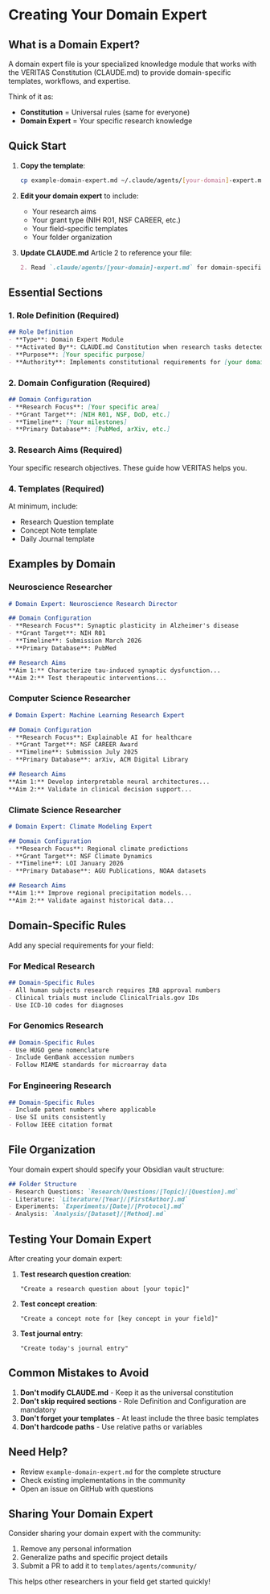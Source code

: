# Creating Your Domain Expert

## What is a Domain Expert?

A domain expert file is your specialized knowledge module that works with the VERITAS Constitution (CLAUDE.md) to provide domain-specific templates, workflows, and expertise.

Think of it as:
- **Constitution** = Universal rules (same for everyone)
- **Domain Expert** = Your specific research knowledge

## Quick Start

1. **Copy the template**:
   ```bash
   cp example-domain-expert.md ~/.claude/agents/[your-domain]-expert.md
   ```

2. **Edit your domain expert** to include:
   - Your research aims
   - Your grant type (NIH R01, NSF CAREER, etc.)
   - Your field-specific templates
   - Your folder organization

3. **Update CLAUDE.md** Article 2 to reference your file:
   ```markdown
   2. Read `.claude/agents/[your-domain]-expert.md` for domain-specific templates
   ```

## Essential Sections

### 1. Role Definition (Required)
```markdown
## Role Definition
- **Type**: Domain Expert Module
- **Activated By**: CLAUDE.md Constitution when research tasks detected
- **Purpose**: [Your specific purpose]
- **Authority**: Implements constitutional requirements for [your domain]
```

### 2. Domain Configuration (Required)
```markdown
## Domain Configuration
- **Research Focus**: [Your specific area]
- **Grant Target**: [NIH R01, NSF, DoD, etc.]
- **Timeline**: [Your milestones]
- **Primary Database**: [PubMed, arXiv, etc.]
```

### 3. Research Aims (Required)
Your specific research objectives. These guide how VERITAS helps you.

### 4. Templates (Required)
At minimum, include:
- Research Question template
- Concept Note template
- Daily Journal template

## Examples by Domain

### Neuroscience Researcher
```markdown
# Domain Expert: Neuroscience Research Director

## Domain Configuration
- **Research Focus**: Synaptic plasticity in Alzheimer's disease
- **Grant Target**: NIH R01
- **Timeline**: Submission March 2026
- **Primary Database**: PubMed

## Research Aims
**Aim 1:** Characterize tau-induced synaptic dysfunction...
**Aim 2:** Test therapeutic interventions...
```

### Computer Science Researcher
```markdown
# Domain Expert: Machine Learning Research Expert

## Domain Configuration
- **Research Focus**: Explainable AI for healthcare
- **Grant Target**: NSF CAREER Award
- **Timeline**: Submission July 2025
- **Primary Database**: arXiv, ACM Digital Library

## Research Aims
**Aim 1:** Develop interpretable neural architectures...
**Aim 2:** Validate in clinical decision support...
```

### Climate Science Researcher
```markdown
# Domain Expert: Climate Modeling Expert

## Domain Configuration
- **Research Focus**: Regional climate predictions
- **Grant Target**: NSF Climate Dynamics
- **Timeline**: LOI January 2026
- **Primary Database**: AGU Publications, NOAA datasets

## Research Aims
**Aim 1:** Improve regional precipitation models...
**Aim 2:** Validate against historical data...
```

## Domain-Specific Rules

Add any special requirements for your field:

### For Medical Research
```markdown
## Domain-Specific Rules
- All human subjects research requires IRB approval numbers
- Clinical trials must include ClinicalTrials.gov IDs
- Use ICD-10 codes for diagnoses
```

### For Genomics Research
```markdown
## Domain-Specific Rules
- Use HUGO gene nomenclature
- Include GenBank accession numbers
- Follow MIAME standards for microarray data
```

### For Engineering Research
```markdown
## Domain-Specific Rules
- Include patent numbers where applicable
- Use SI units consistently
- Follow IEEE citation format
```

## File Organization

Your domain expert should specify your Obsidian vault structure:

```markdown
## Folder Structure
- Research Questions: `Research/Questions/[Topic]/[Question].md`
- Literature: `Literature/[Year]/[FirstAuthor].md`
- Experiments: `Experiments/[Date]/[Protocol].md`
- Analysis: `Analysis/[Dataset]/[Method].md`
```

## Testing Your Domain Expert

After creating your domain expert:

1. **Test research question creation**:
   ```
   "Create a research question about [your topic]"
   ```

2. **Test concept creation**:
   ```
   "Create a concept note for [key concept in your field]"
   ```

3. **Test journal entry**:
   ```
   "Create today's journal entry"
   ```

## Common Mistakes to Avoid

1. **Don't modify CLAUDE.md** - Keep it as the universal constitution
2. **Don't skip required sections** - Role Definition and Configuration are mandatory
3. **Don't forget your templates** - At least include the three basic templates
4. **Don't hardcode paths** - Use relative paths or variables

## Need Help?

- Review `example-domain-expert.md` for the complete structure
- Check existing implementations in the community
- Open an issue on GitHub with questions

## Sharing Your Domain Expert

Consider sharing your domain expert with the community:
1. Remove any personal information
2. Generalize paths and specific project details
3. Submit a PR to add it to `templates/agents/community/`

This helps other researchers in your field get started quickly!